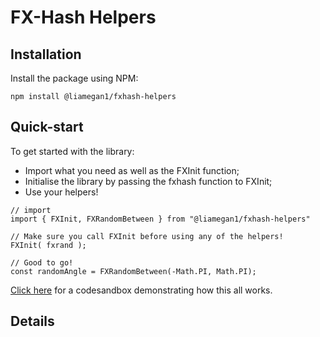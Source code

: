 # FX-Hash Helpers

## Installation

Install the package using NPM:
```
npm install @liamegan1/fxhash-helpers
```
## Quick-start

To get started with the library:
- Import what you need as well as the FXInit function;
- Initialise the library by passing the fxhash function to FXInit;
- Use your helpers!

```
// import
import { FXInit, FXRandomBetween } from "@liamegan1/fxhash-helpers"

// Make sure you call FXInit before using any of the helpers!
FXInit( fxrand );

// Good to go!
const randomAngle = FXRandomBetween(-Math.PI, Math.PI);

```

[Click here](https://codesandbox.io/s/peaceful-clarke-vu99h?file=/src/index.js) for a codesandbox demonstrating how this all works.

## Details